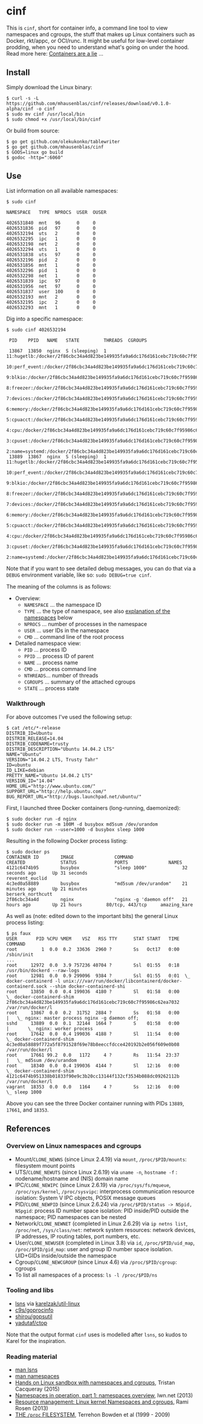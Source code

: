 # cinf

This is `cinf`, short for container info, a command line tool to view namespaces and cgroups, the stuff that makes up Linux containers such as Docker, rkt/appc, or OCI/runc. It might be useful for low-level container prodding, when you need to understand what's going on under the hood. Read more here: [Containers are a lie](https://medium.com/@mhausenblas/containers-are-a-lie-2521afda1f81) …

## Install

Simply download the Linux binary:

    $ curl -s -L https://github.com/mhausenblas/cinf/releases/download/v0.1.0-alpha/cinf -o cinf
    $ sudo mv cinf /usr/local/bin
    $ sudo chmod +x /usr/local/bin/cinf

Or build from source:

    $ go get github.com/olekukonko/tablewriter
    $ go get github.com/mhausenblas/cinf
    $ GOOS=linux go build
    $ godoc -http=":6060"

## Use

List information on all available namespaces:

    $ sudo cinf
    
    NAMESPACE   TYPE  NPROCS  USER  OUSER
    
    4026531840  mnt   96      0     0
    4026531836  pid   97      0     0
    4026532194  uts   2       0     0
    4026532295  ipc   1       0     0
    4026532198  net   2       0     0
    4026532294  uts   1       0     0
    4026531838  uts   97      0     0
    4026532196  pid   2       0     0
    4026531856  mnt   1       0     0
    4026532296  pid   1       0     0
    4026532298  net   1       0     0
    4026531839  ipc   97      0     0
    4026531956  net   97      0     0
    4026531837  user  100     0     0
    4026532193  mnt   2       0     0
    4026532195  ipc   2       0     0
    4026532293  mnt   1       0     0

Dig into a specific namespace:

    $ sudo cinf 4026532194
    
     PID    PPID   NAME   STATE         THREADS  CGROUPS
     
     13867  13850  nginx  S (sleeping)  1        11:hugetlb:/docker/2f86cbc34a4d823be149935fa9a6dc176d161cebc719c60c7f95986c62ea7032
                                                 10:perf_event:/docker/2f86cbc34a4d823be149935fa9a6dc176d161cebc719c60c7f95986c62ea7032
                                                 9:blkio:/docker/2f86cbc34a4d823be149935fa9a6dc176d161cebc719c60c7f95986c62ea7032
                                                 8:freezer:/docker/2f86cbc34a4d823be149935fa9a6dc176d161cebc719c60c7f95986c62ea7032
                                                 7:devices:/docker/2f86cbc34a4d823be149935fa9a6dc176d161cebc719c60c7f95986c62ea7032
                                                 6:memory:/docker/2f86cbc34a4d823be149935fa9a6dc176d161cebc719c60c7f95986c62ea7032
                                                 5:cpuacct:/docker/2f86cbc34a4d823be149935fa9a6dc176d161cebc719c60c7f95986c62ea7032
                                                 4:cpu:/docker/2f86cbc34a4d823be149935fa9a6dc176d161cebc719c60c7f95986c62ea7032
                                                 3:cpuset:/docker/2f86cbc34a4d823be149935fa9a6dc176d161cebc719c60c7f95986c62ea7032
                                                 2:name=systemd:/docker/2f86cbc34a4d823be149935fa9a6dc176d161cebc719c60c7f95986c62ea7032
     13889  13867  nginx  S (sleeping)  1        11:hugetlb:/docker/2f86cbc34a4d823be149935fa9a6dc176d161cebc719c60c7f95986c62ea7032
                                                 10:perf_event:/docker/2f86cbc34a4d823be149935fa9a6dc176d161cebc719c60c7f95986c62ea7032
                                                 9:blkio:/docker/2f86cbc34a4d823be149935fa9a6dc176d161cebc719c60c7f95986c62ea7032
                                                 8:freezer:/docker/2f86cbc34a4d823be149935fa9a6dc176d161cebc719c60c7f95986c62ea7032
                                                 7:devices:/docker/2f86cbc34a4d823be149935fa9a6dc176d161cebc719c60c7f95986c62ea7032
                                                 6:memory:/docker/2f86cbc34a4d823be149935fa9a6dc176d161cebc719c60c7f95986c62ea7032
                                                 5:cpuacct:/docker/2f86cbc34a4d823be149935fa9a6dc176d161cebc719c60c7f95986c62ea7032
                                                 4:cpu:/docker/2f86cbc34a4d823be149935fa9a6dc176d161cebc719c60c7f95986c62ea7032
                                                 3:cpuset:/docker/2f86cbc34a4d823be149935fa9a6dc176d161cebc719c60c7f95986c62ea7032
                                                 2:name=systemd:/docker/2f86cbc34a4d823be149935fa9a6dc176d161cebc719c60c7f95986c62ea7032

Note that if you want to see detailed debug messages, you can do that via a `DEBUG` environment variable, like so: `sudo DEBUG=true cinf`.

The meaning of the columns is as follows:

- Overview:
  - `NAMESPACE` … the namespace ID
  - `TYPE` … the type of namespace, see also [explanation of the namespaces](#overview-on-linux-namespaces-and-cgroups) below
  - `NPROCS` … number of processes in the namespace
  - `USER` … user IDs in the namespace
  - `CMD` … command line of the root process
- Detailed namespace view:
  - `PID` … process ID
  - `PPID` … process ID of parent
  - `NAME` … process name
  - `CMD` … process command line
  -  `NTHREADS`… number of threads
  - `CGROUPS` … summary of the attached cgroups
  - `STATE` … process state

### Walkthrough

For above outcomes I've used the following setup:

    $ cat /etc/*-release
    DISTRIB_ID=Ubuntu
    DISTRIB_RELEASE=14.04
    DISTRIB_CODENAME=trusty
    DISTRIB_DESCRIPTION="Ubuntu 14.04.2 LTS"
    NAME="Ubuntu"
    VERSION="14.04.2 LTS, Trusty Tahr"
    ID=ubuntu
    ID_LIKE=debian
    PRETTY_NAME="Ubuntu 14.04.2 LTS"
    VERSION_ID="14.04"
    HOME_URL="http://www.ubuntu.com/"
    SUPPORT_URL="http://help.ubuntu.com/"
    BUG_REPORT_URL="http://bugs.launchpad.net/ubuntu/"

First, I launched three Docker containers (long-running, daemonized):

    $ sudo docker run -d nginx
    $ sudo docker run -m 100M -d busybox md5sum /dev/urandom
    $ sudo docker run --user=1000 -d busybox sleep 1000

Resulting in the following Docker process listing:

    $ sudo docker ps
    CONTAINER ID        IMAGE               COMMAND                  CREATED             STATUS              PORTS               NAMES
    4121c6474b95        busybox             "sleep 1000"             32 seconds ago      Up 31 seconds                           reverent_euclid
    4c3ed0a58889        busybox             "md5sum /dev/urandom"    21 minutes ago      Up 21 minutes                           berserk_northcutt
    2f86cbc34a4d        nginx               "nginx -g 'daemon off"   21 hours ago        Up 21 hours         80/tcp, 443/tcp     amazing_kare

As well as (note: edited down to the important bits) the general Linux process listing:

    $ ps faux
    USER       PID %CPU %MEM    VSZ   RSS TTY      STAT START   TIME COMMAND
    root         1  0.0  0.2  33636  2960 ?        Ss   Oct17   0:00 /sbin/init
    ...
    root     12972  0.0  3.9 757236 40704 ?        Ssl  01:55   0:18 /usr/bin/dockerd --raw-logs
    root     12981  0.0  0.9 299096  9384 ?        Ssl  01:55   0:01  \_ docker-containerd -l unix:///var/run/docker/libcontainerd/docker-containerd.sock --shim docker-containerd-shi
    root     13850  0.0  0.4 199036  4180 ?        Sl   01:58   0:00      \_ docker-containerd-shim 2f86cbc34a4d823be149935fa9a6dc176d161cebc719c60c7f95986c62ea7032 /var/run/docker/l
    root     13867  0.0  0.2  31752  2884 ?        Ss   01:58   0:00      |   \_ nginx: master process nginx -g daemon off;
    sshd     13889  0.0  0.1  32144  1664 ?        S    01:58   0:00      |       \_ nginx: worker process
    root     17642  0.0  0.4 199036  4188 ?        Sl   11:54   0:00      \_ docker-containerd-shim 4c3ed0a58889f772a5f8791528f69e78b8eeccfdcce420192b2e056f609e0b08 /var/run/docker/l
    root     17661 99.2  0.0   1172     4 ?        Rs   11:54  23:37      |   \_ md5sum /dev/urandom
    root     18340  0.0  0.4 199036  4144 ?        Sl   12:16   0:00      \_ docker-containerd-shim 4121c6474b951338b01833f90e9c3b20cc13144f132cf3534b088dc09262112b /var/run/docker/l
    vagrant  18353  0.0  0.0   1164     4 ?        Ss   12:16   0:00          \_ sleep 1000

Above you can see the three Docker container running with PIDs `13889`, `17661`, and `18353`.

## References

### Overview on Linux namespaces and cgroups

- Mount/`CLONE_NEWNS` (since Linux 2.4.19) via `mount`, `/proc/$PID/mounts`: filesystem mount points
- UTS/`CLONE_NEWUTS` (since Linux 2.6.19) via `uname -n`, `hostname -f` : nodename/hostname and (NIS) domain name
- IPC/`CLONE_NEWIPC` (since Linux 2.6.19) via `/proc/sys/fs/mqueue`, `/proc/sys/kernel`, `/proc/sysvipc`: interprocess communication resource isolation: System V IPC objects, POSIX message queues
- PID/`CLONE_NEWPID` (since Linux 2.6.24) via `/proc/$PID/status -> NSpid, NSpgid`: process ID number space isolation: PID inside/PID outside the namespace; PID namespaces can be nested
- Network/`CLONE_NEWNET` (completed in Linux 2.6.29) via `ip netns list`, `/proc/net`, `/sys/class/net`: network system resources: network devices, IP addresses, IP routing tables, port numbers, etc.
- User/`CLONE_NEWUSER` (completed in Linux 3.8) via `id`, `/proc/$PID/uid_map`, `/proc/$PID/gid_map`: user and group ID number space isolation. UID+GIDs inside/outside the namespace
- Cgroup/`CLONE_NEWCGROUP` (since Linux 4.6) via `/proc/$PID/cgroup`: cgroups
- To list all namespaces of a process: `ls -l /proc/$PID/ns`

### Tooling and libs

- [lsns](http://karelzak.blogspot.ie/2015/12/lsns8-new-command-to-list-linux.html) via [karelzak/util-linux](https://github.com/karelzak/util-linux)
- [c9s/goprocinfo](https://github.com/c9s/goprocinfo)
- [shirou/gopsutil](https://github.com/shirou/gopsutil/)
- [yadutaf/ctop](https://github.com/yadutaf/ctop)

Note that the output format `cinf` uses is modelled after `lsns`, so kudos to Karel for the inspiration.

### Reading material

- [man lsns](http://man7.org/linux/man-pages/man8/lsns.8.html)
- [man namespaces](http://man7.org/linux/man-pages/man7/namespaces.7.html)
- [Hands on Linux sandbox with namespaces and cgroups](https://blogs.rdoproject.org/7761/hands-on-linux-sandbox-with-namespaces-and-cgroups), Tristan Cacqueray (2015)
- [Namespaces in operation, part 1: namespaces overview](https://lwn.net/Articles/531114/), lwn.net (2013)
- [Resource management: Linux kernel Namespaces and cgroups](http://www.haifux.org/lectures/299/netLec7.pdf), Rami Rosen (2013)
- [THE `/proc` FILESYSTEM](https://www.mjmwired.net/kernel/Documentation/filesystems/proc.txt),  Terrehon Bowden et al (1999 - 2009)
